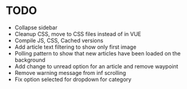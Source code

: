 # TODO

* Collapse sidebar
* Cleanup CSS, move to CSS files instead of in VUE
* Compile JS, CSS, Cached versions
* Add article text filtering to show only first image
* Polling pattern to show that new articles have been loaded on the background
* Add change to unread option for an article and remove waypoint
* Remove warning message from inf scrolling
* Fix option selected for dropdown for category